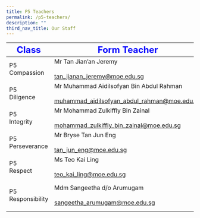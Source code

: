 ```yaml
---
title: P5 Teachers
permalink: /p5-teachers/
description: ""
third_nav_title: Our Staff
---
```

|     <strong style="color: blue; font-size: 24px;">Class</strong>|<strong style="color: blue; font-size: 24px;">Form Teacher</strong>|<strong style="color: blue; font-size: 24px;">Co-Form Teacher</strong>|
|--------------------|--------------------------------------------------------------------------------------|------------------------------------------------------------------|
| P5<br> Compassion      | Mr Tan Jian’an Jeremy<br><br><a href="mailto:tan_jianan_jeremy@moe.edu.sg">tan_jianan_jeremy@moe.edu.sg</a>                            | Mdm Chia-Tjen Sak Tju Cindy<br><br><a href="mailto:chia-_tjen_sak_tju@moe.edu.sg">chia-_tjen_sak_tju@moe.edu.sg</a> |
| P5<br> Diligence       | Mr Muhammad Aidilsofyan Bin Abdul Rahman <br><br><a href="mailto:muhammad_aidilsofyan_abdul_rahman@moe.edu.sg">muhammad_aidilsofyan_abdul_rahman@moe.edu.sg</a> | Mr Ramanan Ramadoss<br><br><a href="mailto:ramanan_ramadoss@moe.edu.sg">ramanan_ramadoss@moe.edu.sg</a>     |
| P5<br>Integrity|Mr Mohammad Zulkiffly Bin Zainal<br><br><a href="mailto:mohammad_zulkiffly_bin_zainal@moe.edu.sg">mohammad_zulkiffly_bin_zainal@moe.edu.sg</a>|Nurul Aqilah Bte Dahlan<br><br><a href="mailto:nurul_aqilah_dahlan@schools.gov.sg">nurul_aqilah_dahlan@schools.gov.sg</a>     
| P5 Perseverance| Mr Bryse Tan Jun Eng<br><br><a href="mailto:tan_jun_eng@moe.edu.sg">tan_jun_eng@moe.edu.sg</a>| Mr Mohamad Sani Bin Mohd Hafid<br><br><a href="mailto:mohamed_sani@moe.edu.sg">mohamed_sani@moe.edu.sg</a>    |
| P5 <br>Respect         | Ms Teo Kai Ling<br><br><a href="mailto:teo_kai_ling@moe.edu.sg">teo_kai_ling@moe.edu.sg</a>                                       | Mrs Goh-Wei Ling<br><br><a href="mailto:wong_wei_ling_a@moe.edu.sg">wong_wei_ling_a@moe.edu.sg</a>               |
| P5 Responsibility  | Mdm Sangeetha d/o Arumugam<br><br><a href="mailto:sangeetha_arumugam@moe.edu.sg">sangeetha_arumugam@moe.edu.sg</a>                      | Mdm Guo Ling Lan<br>Mr Zhuo Weiwen<br><a href="mailto:guo_linglan@moe.edu.sg">guo_linglan@moe.edu.sg</a><br><a href="mailto:zhuo_weiwen@moe.edu.sg">zhuo_weiwen@moe.edu.sg</a>                     |